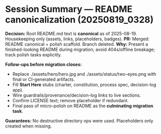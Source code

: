 <!-- status: stub; target: 150+ words -->
<!-- status: stub; target: 150+ words -->
<!-- status: stub; target: 150+ words -->
<!-- status: stub; target: 150+ words -->
<!-- status: stub; target: 150+ words -->
# Session Summary — README canonicalization (20250819_0328)

**Decision:** Root README.md text is **canonical** as of 2025-08-19.  Housekeeping only (assets, links, placeholders, badges).
**PR:** Merged: README canonical + polish scaffold.  Branch deleted.
**Why:** Present a finished-looking README during migration; avoid 404s/offline breakage; track polish tasks explicitly.

**Follow-ups before migration closes:**
- Replace ./assets/hero/hero.jpg and ./assets/status/two-eyes.png with final or CI-generated artifacts.
- Fill **Start Here** stubs (charter, constitution, process spec, decision-log app).
- Wire guardrails/provenance/decision-log links to live sections.
- Confirm LICENSE text; remove placeholder if redundant.
- Final pass of micro-polish on README as the **culminating migration task**.

**Guarantees:** No destructive directory ops were used.  Placeholders only created when missing.









